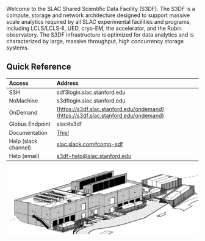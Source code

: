 Welcome to the SLAC Shared Scientific Data Facility (S3DF). The S3DF is a compute, storage and network architecture designed to support massive scale analytics required by all SLAC experimental facilities and programs, including LCLS/LCLS-II, UED, cryo-EM, the accelerator, and the Rubin observatory. The S3DF infrastructure is optimized for data analytics and is characterized by large, massive throughput, high concurrency storage systems. 

## Quick Reference

| Access 	| Address | 
| :--- | :--- |
| SSH 	|  sdf3login.slac.stanford.edu |
| NoMachine |  s3dflogin.slac.stanford.edu |
| OnDemand 	| [https://s3df.slac.stanford.edu/ondemand](https://s3df.slac.stanford.edu/ondemand) 	|  	
| Globus Endpoint 	| slac#s3df 	|  	
| Documentation | [This!](/ ':ignore') |
| Help (slack channel) | [slac.slack.com#comp-sdf](https://app.slack.com/client/T1X4J8FJ8/C01965DTG91) |
| Help (email) | s3df-help@slac.stanford.edu |

![SRCF-II](assets/srcf-ii.png)